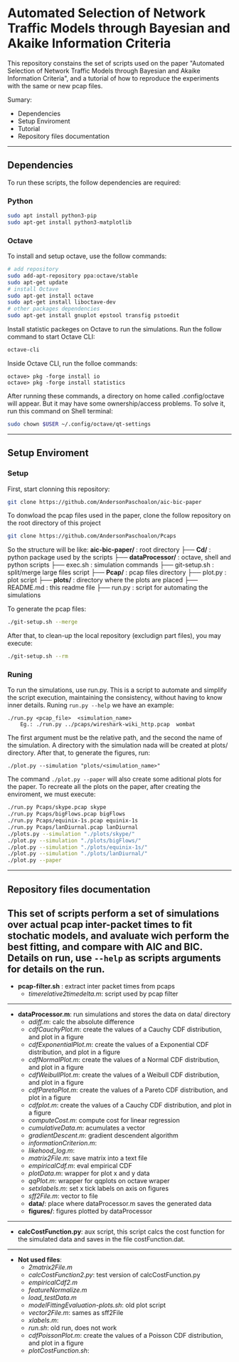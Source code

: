 # Automated Selection of Network Traffic Models through Bayesian and Akaike Information Criteria

This repository constains the set of scripts used on the paper "Automated Selection of Network Traffic Models
through Bayesian and Akaike Information Criteria", and a tutorial of how to reproduce the experiments with the same or new pcap files.

Sumary:
* Dependencies
* Setup Enviroment
* Tutorial
* Repository files documentation

---

## Dependencies

To run these scripts, the follow dependencies are required:

### Python
```bash
sudo apt install python3-pip
sudo apt-get install python3-matplotlib
```

### Octave
To install and setup octave, use the follow commands:
```bash
# add repository
sudo add-apt-repository ppa:octave/stable
sudo apt-get update
# install Octave
sudo apt-get install octave
sudo apt-get install liboctave-dev
# other packages dependencies
sudo apt-get install gnuplot epstool transfig pstoedit
```

Install statistic packeges on Octave to run the simulations. Run the follow command to start Octave CLI:
```bash
octave-cli
```

Inside Octave CLI, run the folloe commands:
```command
octave> pkg -forge install io
octave> pkg -forge install statistics
```

After running these commands, a directory on home called .config/octave will appear. But it may have some ownership/access problems. To solve it, run this command on Shell terminal:
```bash
sudo chown $USER ~/.config/octave/qt-settings
```

---
## Setup Enviroment

### Setup

First, start clonning this repository:
```bash
git clone https://github.com/AndersonPaschoalon/aic-bic-paper
```
To donwload the pcap files used in the paper, clone the follow repository on the root directory of this project
```bash
git clone https://github.com/AndersonPaschoalon/Pcaps
```
So the structure will be like:
__aic-bic-paper/__ : root directory
	├── __Cd/__ : python package used by the scripts
	├── __dataProcessor/__ : octave, shell and python scripts
	├── exec.sh : simulation commands
	├── git-setup.sh : split/merge large files script
	├── __Pcap/__ : pcap files directory
	├── plot.py : plot script
	├── __plots/__ : directory where the plots are placed
	├── README.md : this readme file
	├── run.py : script for automating the simulations

To generate the pcap files:
```bash
./git-setup.sh --merge
```
After that, to clean-up the local repository (excludign part files), you may execute:
```bash
./git-setup.sh --rm
```
### Runing

To run the simulations, use run.py. This is a script to automate and simplify the script execution, maintaining the consistency, without having to know inner details.
Runing `run.py --help` we have an example:
```command
./run.py <pcap_file>  <simulation_name>
	Eg.: ./run.py ../pcaps/wireshark-wiki_http.pcap  wombat
```
The first argument must be the relative path, and the second the name of the simulation. A directory with the simulation nada will be created at plots/ directory. After that, to generate the figures, run:
```command
./plot.py --simulation "plots/<simulation_name>"
```
The command `./plot.py --paper` will also create some aditional plots for the paper. To recreate all the plots on the paper, after creating the enviroment, we must execute:
```bash
./run.py Pcaps/skype.pcap skype
./run.py Pcaps/bigFlows.pcap bigFlows
./run.py Pcaps/equinix-1s.pcap equinix-1s
./run.py Pcaps/lanDiurnal.pcap lanDiurnal
./plots.py --simulation "./plots/skype/"
./plot.py --simulation "./plots/bigFlows/"
./plot.py --simulation "./plots/equinix-1s/"
./plot.py --simulation "./plots/lanDiurnal/"
./plot.py --paper
```

---

## Repository files documentation

This set of scripts perform a set of simulations  over actual pcap inter-packet times to fit stochatic models, and avaluate  wich perform the best fitting, and compare with AIC and BIC. Details on run, use `--help` as scripts arguments for details on the run.
---
- __pcap-filter.sh__ : extract inter packet times from pcaps
    + _timerelative2timedelta.m_: script used by pcap filter
---

- __dataProcessor.m__: run simulations and stores the data on data/ directory
    + _adiff.m_: calc the absolute difference 
    + _cdfCauchyPlot.m_: create the values of a Cauchy CDF  distribution, and plot in a figure
    + _cdfExponentialPlot.m_: create the values of a Exponential CDF  distribution, and plot in a figure
    + _cdfNormalPlot.m_: create the values of a Normal CDF  distribution, and plot in a figure
    + _cdfWeibullPlot.m_: create the values of a Weibull CDF  distribution, and plot in a figure
    + _cdfParetoPlot.m_: create the values of a Pareto CDF  distribution, and plot in a figure
    + _cdfplot.m_: create the values of a Cauchy CDF  distribution, and plot in a figure
    + _computeCost.m_: compute cost for linear regression
    + _cumulativeData.m_: acumulates a vector
    + _gradientDescent.m_: gradient descendent algorithm
    + _informationCriterion.m_:
    + _likehood\_log.m_:
    + _matrix2File.m_: save matrix into a text file
    + _empiricalCdf.m_: eval empirical CDF
    + _plotData.m_: wrapper for plot x and y data
    + _qqPlot.m_: wrapper for qqplots on octave wraper
    + _setxlabels.m_: set x tick labels on axis on figures
    + _sff2File.m_: vector to file
    + __data/__: place where dataProcessor.m saves the generated data
    + __figures/__: figures plotted by dataProcessor
---
- __calcCostFunction.py__: aux script, this script calcs the cost function for the simulated data and saves in the file costFunction.dat.
---
- __Not used files__:
    - _2matrix2File.m_
    - _calcCostFunction2.py_: test version of calcCostFunction.py
    - _empiricalCdf2.m_ 
    - _featureNormalize.m_
    - _load_testData.m_
    - _modelFittingEvaluation-plots.sh_: old plot script
    - _vector2File.m_: sames as sff2File
    - _xlabels.m_: 
    - _run.sh_: old run, does not work
    - _cdfPoissonPlot.m_: create the values of a Poisson CDF  distribution, and plot in a figure
    - _plotCostFunction.sh_: 









